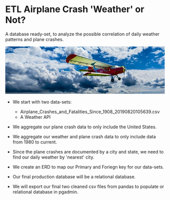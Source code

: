 # ETL Airplane Crash 'Weather' or Not?
A database ready-set, to analyze the possible correlation of daily weather patterns and plane crashes.

![airplane](images/aircraft-1499171_640.jpg)
* We start with two data-sets:
  * Airplane_Crashes_and_Fatalities_Since_1908_20190820105639.csv
  * A Weather API

* We aggregate our plane crash data to only include the United States.
* We aggregate our weather and plane crash data to only include data from 1980 to current.
* Since the plane crashes are documented by a city and state, we need to find our daily weather by 'nearest' city.
* We create an ERD to map our Primary and Foriegn key for our data-sets.
* Our final production database will be a relational database.
* We will export our final two cleaned csv files from pandas to populate or relational database in pgadmin.
